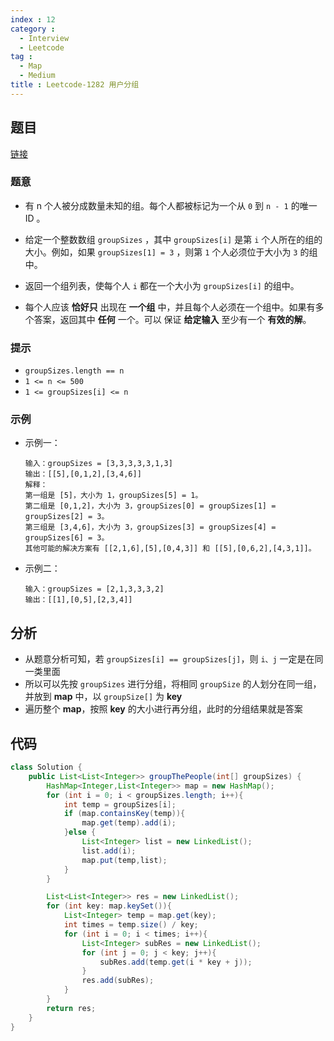 ```yaml
---
index : 12
category :
  - Interview
  - Leetcode
tag : 
  - Map
  - Medium
title : Leetcode-1282 用户分组
---
```


## 题目

[链接](https://leetcode.cn/problems/group-the-people-given-the-group-size-they-belong-to/)

### 题意

- 有 n 个人被分成数量未知的组。每个人都被标记为一个从 `0` 到 `n - 1` 的唯一ID 。

- 给定一个整数数组 `groupSizes` ，其中 `groupSizes[i]` 是第 `i` 个人所在的组的大小。例如，如果 `groupSizes[1] = 3` ，则第 `1` 个人必须位于大小为 `3` 的组中。

- 返回一个组列表，使每个人 `i` 都在一个大小为 `groupSizes[i]` 的组中。

- 每个人应该 **恰好只** 出现在 **一个组** 中，并且每个人必须在一个组中。如果有多个答案，返回其中 **任何** 一个。可以 保证 **给定输入** 至少有一个 **有效的解**。

### 提示

- `groupSizes.length == n`
- `1 <= n <= 500`
- `1 <= groupSizes[i] <= n`

### 示例

- 示例一：

  ```
  输入：groupSizes = [3,3,3,3,3,1,3]
  输出：[[5],[0,1,2],[3,4,6]]
  解释：
  第一组是 [5]，大小为 1，groupSizes[5] = 1。
  第二组是 [0,1,2]，大小为 3，groupSizes[0] = groupSizes[1] = groupSizes[2] = 3。
  第三组是 [3,4,6]，大小为 3，groupSizes[3] = groupSizes[4] = groupSizes[6] = 3。 
  其他可能的解决方案有 [[2,1,6],[5],[0,4,3]] 和 [[5],[0,6,2],[4,3,1]]。
  ```

- 示例二：

  ```
  输入：groupSizes = [2,1,3,3,3,2]
  输出：[[1],[0,5],[2,3,4]]
  ```

## 分析

- 从题意分析可知，若 `groupSizes[i] == groupSizes[j]`，则 `i、j` 一定是在同一类里面
- 所以可以先按 `groupSizes` 进行分组，将相同 `groupSize` 的人划分在同一组，并放到 **map** 中，以 `groupSize[]` 为 **key**
- 遍历整个 **map**，按照 **key**  的大小进行再分组，此时的分组结果就是答案

## 代码

```java
class Solution {
    public List<List<Integer>> groupThePeople(int[] groupSizes) {
        HashMap<Integer,List<Integer>> map = new HashMap();
        for (int i = 0; i < groupSizes.length; i++){
            int temp = groupSizes[i];
            if (map.containsKey(temp)){
                map.get(temp).add(i);
            }else {
                List<Integer> list = new LinkedList();
                list.add(i);
                map.put(temp,list);
            }
        }

        List<List<Integer>> res = new LinkedList();
        for (int key: map.keySet()){
            List<Integer> temp = map.get(key);
            int times = temp.size() / key;
            for (int i = 0; i < times; i++){
                List<Integer> subRes = new LinkedList();
                for (int j = 0; j < key; j++){
                    subRes.add(temp.get(i * key + j));
                }
                res.add(subRes);
            }
        }
        return res;
    }
}
```

